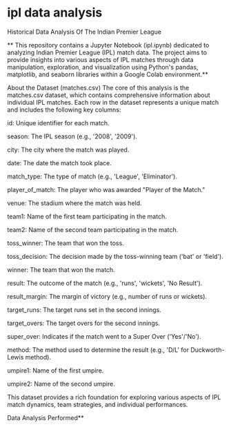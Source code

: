 # ipl data analysis
Historical Data Analysis Of The Indian Premier League

** This repository contains a Jupyter Notebook (ipl.ipynb) dedicated to analyzing Indian Premier League (IPL) match data. The project aims to provide insights into various aspects of IPL matches through data manipulation, exploration, and visualization using Python's pandas, matplotlib, and seaborn libraries within a Google Colab environment.**

About the Dataset (matches.csv)
The core of this analysis is the matches.csv dataset, which contains comprehensive information about individual IPL matches. Each row in the dataset represents a unique match and includes the following key columns:

id: Unique identifier for each match.

season: The IPL season (e.g., '2008', '2009').

city: The city where the match was played.

date: The date the match took place.

match_type: The type of match (e.g., 'League', 'Eliminator').

player_of_match: The player who was awarded "Player of the Match."

venue: The stadium where the match was held.

team1: Name of the first team participating in the match.

team2: Name of the second team participating in the match.

toss_winner: The team that won the toss.

toss_decision: The decision made by the toss-winning team ('bat' or 'field').

winner: The team that won the match.

result: The outcome of the match (e.g., 'runs', 'wickets', 'No Result').

result_margin: The margin of victory (e.g., number of runs or wickets).

target_runs: The target runs set in the second innings.

target_overs: The target overs for the second innings.

super_over: Indicates if the match went to a Super Over ('Yes'/'No').

method: The method used to determine the result (e.g., 'D/L' for Duckworth-Lewis method).

umpire1: Name of the first umpire.

umpire2: Name of the second umpire.

This dataset provides a rich foundation for exploring various aspects of IPL match dynamics, team strategies, and individual performances.

Data Analysis Performed**
